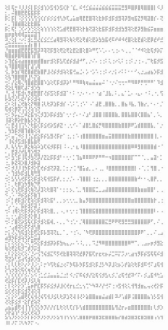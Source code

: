 ⢕⡇⢯⡒⠸⡸⡸⡪⡇⡯⡪⣺⢱⡱⣫⢺⡱⣫⢎⡗⠈⣎⡀⠮⢚⣊⣮⣬⣬⣬⣮⣮⣮⣭⣭⣭⣛⣻⠿⣿⡿⣿⢿⣿⣿⣿⡇⠪⡸⡂⡀⠬⣿⣿⣟⣟⣯⣯⡯⡯ 
⡯⡂⡯⡇⠨⡪⢪⢪⢣⢫⢪⢎⡎⡮⡪⣪⢺⢣⡳⢏⣠⣥⣶⢿⣟⣟⣿⢽⢕⣗⡷⡯⣺⡯⣺⣻⢽⡽⣻⢶⣯⣝⡻⢿⣽⣿⡎⠄⢝⠄⡀⢹⣿⣾⣿⣕⣗⣗⣿⣯
⡯⡂⢯⡃⢈⢎⠔⡱⢑⢕⢕⢵⢱⢱⢱⢕⢝⣡⣾⢟⣟⣿⢽⢕⡗⣷⢝⣽⢕⣗⣯⡯⣺⡯⣺⣺⣳⣻⢽⢕⣟⡽⣻⣷⣮⡭⣶⣶⣶⣶⡶⣶⢷⢾⢾⣭⣭⣭⣽⢹
⠽⡐⢕⡇⠐⠔⠅⣺⣂⣛⣜⣎⣪⣊⣊⣴⢿⣻⢽⢕⢷⢕⢟⣕⢟⣾⢕⣟⡵⣳⣳⣯⢞⠯⠞⠾⠺⢞⣿⢕⣗⣟⣾⢕⣟⡿⣞⠞⣚⣚⣭⣭⣭⣭⣥⣥⣼⡆⣿⢸
⡘⣶⣶⣶⣾⣟⣟⣟⣯⣻⡽⠽⢽⢝⡯⣻⢕⢟⣕⢟⣕⣟⣕⣿⢕⣿⠵⠛⢋⠡⢁⠄⠄⢂⢐⠄⠢⢀⢀⠈⠈⠚⠺⢕⣗⢯⡺⡵⡍⢿⣿⣾⡿⣿⢿⣿⣿⢱⡏⣿
⡢⢹⣞⣮⢴⣴⣶⣶⣶⣶⣾⣿⣶⡖⣺⢕⡯⣣⢏⣞⡮⣺⣼⠚⠋⡀⡐⠌⠄⢐⢐⠅⢅⢐⠔⢅⠅⢐⢐⠅⡐⢐⠠⢀⠉⢗⣯⡺⣫⢦⠹⣿⣿⢿⣿⢿⡏⣼⢡⢿
⢪⡀⡷⣳⡎⢿⣟⣿⣾⣟⣷⣿⡟⣸⢜⡮⡺⣺⢵⢕⣯⢚⣤⣈⠄⡡⠐⡡⠡⢐⢐⠅⠔⡐⡅⠔⠅⠅⠂⠂⠊⢄⣐⣠⣴⣦⡱⡯⣺⢕⢧⠹⣿⡿⣿⡟⣸⠣⡝⣵
⢒⠅⡜⣕⢿⢌⢻⣿⣾⣟⣿⣿⠱⣱⢕⢏⡯⣺⡽⡵⠃⠛⠻⠿⢷⢶⣤⣬⣤⣤⠬⠈⠐⡐⠌⢒⢒⠒⠛⠻⠿⠟⡛⢛⠛⠛⠁⠹⣺⢝⣕⣇⢻⣿⢏⣼⠍⣺⡱⣳
⡘⡄⢺⡘⣯⣺⢆⡻⣾⣟⣿⡏⢜⡮⣫⢕⡯⣺⣽⠁⠂⠅⠐⡐⠄⠂⠄⠂⠐⣴⠈⣸⣧⡀⠅⡀⣄⠁⣁⠄⠠⣄⠄⠐⠨⢀⠐⡀⢫⡧⣳⢝⡜⡣⣞⠎⡮⡪⣺⢵
⣊⠆⢕⡇⣌⢞⣷⢕⡝⢿⣿⢨⢇⢗⡽⣱⡯⣺⡎⠠⢁⠅⢁⢐⠡⠁⠠⠁⣼⣟⢀⣿⣿⣷⡀⡀⣿⣦⠸⣧⡀⢹⣷⡔⡀⠂⠄⠂⡈⢯⢾⢕⡿⡽⢡⢝⢜⢵⢱⢝
⢒⠅⡳⡥⣌⣊⠾⣕⣯⢲⢍⡺⣹⡱⡯⡮⣺⣳⠁⢂⠂⡊⠄⠂⠌⣰⠃⣸⣿⣿⢸⣿⣿⣿⣷⡀⣿⣿⣧⣿⣿⢎⣿⣿⣦⠁⡀⠡⡀⢸⣽⢕⡿⡵⡗⣷⣧⡣⡳⣹
⢊⡂⣟⢼⢸⢩⠣⡑⢗⣯⢎⡯⣪⢞⡵⣫⡾⣝⠐⢀⢂⠊⠄⠁⣼⣿⣃⣿⣮⡛⢿⣿⣿⣿⣿⣷⣿⣿⡿⠟⣡⣾⣿⣿⣿⣧⡀⠁⡐⡀⢳⣳⡯⡺⣿⢹⣾⣷⢕⢵
⢒⠅⣤⢉⠺⡪⢸⢘⣌⣞⣕⡯⡮⣣⣻⢜⡯⡖⠁⢐⡀⡂⠡⢰⣿⣿⣿⣿⣿⣿⣶⣤⣭⣿⣿⣿⣿⣿⣷⣿⣿⣿⣿⣿⣿⣿⢸⡀⠄⠁⢸⢮⡺⣫⣺⡧⣿⣧⣷⢟
⡸⡀⢧⢣⢳⢂⡿⣕⢷⢵⠵⣱⢏⢮⡺⡯⡯⡇⠨⠠⢀⠂⣆⠸⣿⣿⣿⣿⣿⣿⣿⣿⣿⣿⣿⣿⣿⣿⣿⠿⠿⣻⣿⣿⣿⣿⣾⠐⠈⠄⡀⣟⣽⢜⢞⣧⢻⡱⣻⣝
⢒⠅⣳⢑⡯⢸⢯⡺⣳⢝⡽⡜⣝⣕⡯⡯⣺⠃⠂⢂⠂⡁⢹⣦⠿⠿⠿⠟⠟⠛⠛⠒⠲⣿⣿⣿⣿⣿⣿⡏⠉⠉⠈⡀⡀⣤⣽⠂⡁⢐⡀⡷⣝⢽⡱⣿⡸⣺⡷⣽
⢒⠅⡺⡸⡸⢸⡳⡯⡺⡕⣏⢞⡮⣺⢝⡽⣽⡀⡁⡂⡐⢈⠘⣿⣥⣴⡀⡀⠄⢀⡀⠸⣿⣿⣿⣿⣿⣿⣿⣿⡇⠠⠈⡀⡁⢻⣿⢀⠐⢀⠂⢹⣺⡳⡯⣺⣇⢿⢛⣻
⢒⠅⣣⢣⢣⢞⡯⣫⢕⡯⣺⢕⢯⢺⣫⡯⡞⡀⡂⡐⡈⠄⠠⢹⣿⣿⡇⢐⣐⡀⡀⡀⣿⣿⣿⣿⣿⣿⣿⣿⣷⠚⠂⠂⢄⣿⡟⡀⡀⡂⠅⡀⢗⡿⣱⡳⣻⢷⡙⢟
⣐⠅⢎⢢⢟⡯⣺⢕⢷⢝⡼⣹⢕⢗⣿⢽⠁⠂⡂⡂⡢⡀⢁⡀⢻⣿⣿⣯⣉⣀⣠⣼⣿⣿⣿⣿⣿⣿⣿⣿⣿⣷⣶⣶⣿⣿⠃⡀⢀⠪⢀⠡⠈⠽⡮⣫⡮⡫⣷⢹
⢐⠅⡃⡾⡯⣺⡕⣟⢵⢕⡯⣺⢽⢕⣯⠃⡀⡀⡢⢂⢂⢂⡀⣷⣤⡻⣿⣿⣿⣿⣿⣿⣿⣿⣿⣿⣿⣿⣿⣶⣿⣿⣿⣿⣿⣷⡗⢀⢐⠐⡠⠡⢈⠈⣯⡮⣺⡫⣽⢘
⢒⠅⢰⢿⢕⢗⡯⡺⡵⡕⡯⣺⢽⢕⣿⡀⡀⠠⡀⠆⢂⠂⡂⢹⣿⣿⣿⣯⣿⣿⣿⣿⣿⣿⣿⣿⣿⣿⣿⣿⣿⣿⣿⣿⣿⣿⠇⠄⠠⢐⡀⡂⢂⣼⢕⡯⡺⡕⡿⣸
⢒⠅⡊⣿⢝⡵⣫⢯⢎⡯⡺⣺⢕⣯⢾⡀⠄⡀⡀⠑⢐⢁⠂⡈⢿⣿⣿⣿⣿⣿⣿⣍⣛⠟⠟⢟⣻⣛⣛⣻⣿⣿⣿⣿⡿⠋⡀⠌⢀⠄⠐⣠⣾⢽⢕⡯⡫⣺⢣⣿
⡒⡅⢜⢌⢳⢯⣺⢕⣗⢟⣕⡯⡧⣻⢽⢝⣆⡀⠁⡀⠐⢐⠡⡀⠈⠳⢟⡿⣿⣿⣿⣿⣿⣿⣿⣿⣿⣿⣿⣿⣿⡿⠟⠁⡀⡀⠌⢀⣠⣴⣻⡳⡯⣺⢵⢝⡵⣓⣭⣼
⡒⡅⢕⢕⡕⣌⠪⢅⢛⠵⣕⡯⣺⣺⡽⡵⡯⣳⢦⣄⡠⠄⠡⠨⡀⡀⡀⠩⣘⠻⠿⣿⣿⣿⣿⣿⣿⣿⠿⠛⠉⡀⢀⣠⡤⡶⡺⣻⣕⢷⢕⢟⣕⢯⡺⢉⡾⡹⡭⣺
⣂⠇⡕⣕⢕⢎⢕⠌⣘⠔⢪⢙⢮⣺⣍⠫⡫⢞⣗⣿⢽⢽⢝⣞⡿⡝⣯⢏⡖⣖⢖⡦⡬⣉⠭⡍⡩⡰⢂⣴⢲⡻⡯⡮⣫⢯⢯⠮⣺⢝⣝⡵⢃⣫⢴⢫⣺⡵⡱⣳
⡐⡅⢇⢇⢗⠕⡔⠕⡸⡨⢂⠅⡒⠱⢫⢗⣮⣐⢔⠍⡳⢯⡧⡳⡯⣫⣺⢕⡯⣘⡣⠳⡽⣸⢕⡦⡡⡞⣵⢕⢗⡯⣺⠯⢚⠍⣰⢯⢺⡕⢣⡲⣳⢕⢯⢎⢶⢝⡜⣞
⡘⡌⢎⢎⢎⠎⡪⠌⡢⠪⢐⣁⣊⣨⣤⣤⣥⣈⣐⡃⠪⡐⡍⠯⢮⡺⡜⣕⢯⢪⡺⣣⢆⡪⡈⣔⢯⢚⣞⠽⠊⠍⠄⡪⣠⣯⠺⢓⣡⢞⣕⡯⡎⣏⢞⡽⡸⣪⢇⢷
⡂⡇⢕⠕⡕⡱⢁⣥⡶⡟⣏⡯⡫⡮⣪⡺⡼⣸⢎⢞⡖⣆⣊⣂⢢⢉⠑⠳⠽⠜⡜⢚⠍⢐⠰⣫⢺⢕⢅⢺⢻⣺⣶⣄⢤⢔⢞⡕⡯⣪⢎⢞⢕⡯⣪⣺⢝⢼⢕⢽
⡐⡅⡕⠕⣡⣾⢟⢏⢮⢺⢜⢮⢫⢺⡸⣪⢇⢗⡽⣱⢝⢼⢸⢜⠕⣵⣿⣿⣶⣶⣬⣴⣾⡇⠽⠜⢡⣾⡿⢨⣿⣿⣿⣿⣦⢱⡣⣫⢺⢜⢕⡯⣪⡺⠐⣕⡏⣞⢵⢝
⣠⣦⣥⣾⢟⢼⢸⢱⢫⢪⡣⡳⡹⡜⡜⡎⣇⢗⢕⢇⢏⡎⡧⢣⣾⣿⣿⣿⣿⣿⣿⣿⣿⣧⢻⣜⡖⡤⣶⣿⣿⣿⣿⣿⣿⡆⢇⡺⡱⡱⡗⣵⢱⠃⡺⣪⢎⢞⢵⡹
⠵⠱⠜⠕⠕⠕⠕⠇⠗⠕⠝⠜⠕⠝⠜⠕⠵⠹⠸⠱⠱⠱⠡⠿⠿⠿⠟⠿⠿⠽⠯⠿⠿⠿⠷⠎⠿⠾⠽⠿⠽⠯⠿⠽⠿⠿⠰⠱⠹⠸⠇⠜⠍⠨⠣⠳⠝⠍⠐⠄
